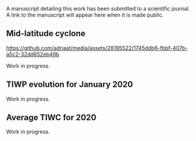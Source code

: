 A manuscript detailing this work has been submitted to a scientific journal. A link to the manuscript will appear here when it is made public.

## Mid-latitude cyclone

https://github.com/adriaat/media/assets/28195522/1745ddb6-fbbf-407b-a5c2-32dd652eb49b

Work in progress.

## TIWP evolution for January 2020

Work in progress.

## Average TIWC for 2020

Work in progress.